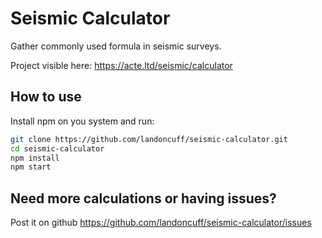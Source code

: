 # Seismic Calculator

Gather commonly used formula in seismic surveys.

Project visible here: https://acte.ltd/seismic/calculator

## How to use

Install npm on you system and run:

```sh
git clone https://github.com/landoncuff/seismic-calculator.git
cd seismic-calculator
npm install
npm start
```

## Need more calculations or having issues?

Post it on github https://github.com/landoncuff/seismic-calculator/issues
